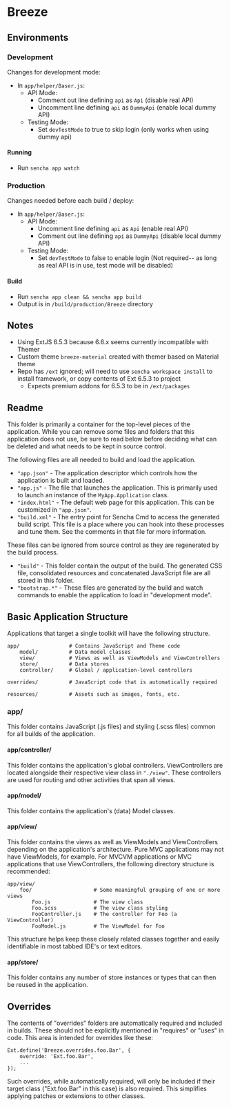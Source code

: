 # Breeze

## Environments

### Development

Changes for development mode:
    
- In `app/helper/Baser.js`:
    - API Mode:
        - Comment out line defining `api` as `Api` (disable real API)
        - Uncomment line defining `api` as `DummyApi` (enable local dummy API)
    - Testing Mode:
        - Set `devTestMode` to true to skip login (only works when using dummy api)

#### Running

- Run ``sencha app watch``

### Production

Changes needed before each build / deploy:

- In `app/helper/Baser.js`:
    - API Mode:
        - Uncomment line defining `api` as `Api` (enable real API)
        - Comment out line defining `api` as `DummyApi` (disable local dummy API)
    - Testing Mode:
        - Set `devTestMode` to false to enable login (Not required-- as long as real API is in use, test mode will be disabled)

#### Build

- Run ``sencha app clean && sencha app build``
- Output is in `/build/production/Breeze` directory

## Notes

- Using ExtJS 6.5.3 because 6.6.x seems currently incompatible with Themer
- Custom theme `breeze-material` created with themer based on Material theme
- Repo has `/ext` ignored; will need to use `sencha workspace install` to install framework, or copy contents of Ext 6.5.3 to project
    - Expects premium addons for 6.5.3 to be in `/ext/packages`

## Readme

This folder is primarily a container for the top-level pieces of the application.
While you can remove some files and folders that this application does not use,
be sure to read below before deciding what can be deleted and what needs to be
kept in source control.

The following files are all needed to build and load the application.

 - `"app.json"` - The application descriptor which controls how the application is
   built and loaded.
 - `"app.js"` - The file that launches the application. This is primarily used to
   launch an instance of the `MyApp.Application` class.
 - `"index.html"` - The default web page for this application. This can be customized
   in `"app.json"`.
 - `"build.xml"` - The entry point for Sencha Cmd to access the generated build
   script. This file is a place where you can hook into these processes and tune
   them. See the comments in that file for more information.

These files can be ignored from source control as they are regenerated by the build
process.

 - `"build"` - This folder contain the output of the build. The generated CSS file,
   consolidated resources and concatenated JavaScript file are all stored in this
   folder.
 - `"bootstrap.*"` - These files are generated by the build and watch commands to
   enable the application to load in "development mode".

## Basic Application Structure

Applications that target a single toolkit will have the following structure.

    app/                # Contains JavaScript and Theme code
        model/          # Data model classes
        view/           # Views as well as ViewModels and ViewControllers
        store/          # Data stores
        controller/     # Global / application-level controllers

    overrides/          # JavaScript code that is automatically required

    resources/          # Assets such as images, fonts, etc.

### app/

This folder contains JavaScript (.js files) and styling (.scss files) common
for all builds of the application.

#### app/controller/

This folder contains the application's global controllers. ViewControllers are located
alongside their respective view class in `"./view"`. These controllers are used for routing
and other activities that span all views.

#### app/model/

This folder contains the application's (data) Model classes.

#### app/view/

This folder contains the views as well as ViewModels and ViewControllers depending on the
application's architecture. Pure MVC applications may not have ViewModels, for example. For
MVCVM applications or MVC applications that use ViewControllers, the following directory
structure is recommended:

    app/view/
        foo/                    # Some meaningful grouping of one or more views
            Foo.js              # The view class
            Foo.scss            # The view class styling
            FooController.js    # The controller for Foo (a ViewController)
            FooModel.js         # The ViewModel for Foo

This structure helps keep these closely related classes together and easily identifiable in
most tabbed IDE's or text editors.

#### app/store/

This folder contains any number of store instances or types that can then be reused in the
application.

## Overrides

The contents of "overrides" folders are automatically required and included in
builds. These should not be explicitly mentioned in "requires" or "uses" in code.
This area is intended for overrides like these:

    Ext.define('Breeze.overrides.foo.Bar', {
        override: 'Ext.foo.Bar',
        ...
    });

Such overrides, while automatically required, will only be included if their target
class ("Ext.foo.Bar" in this case) is also required. This simplifies applying
patches or extensions to other classes.

